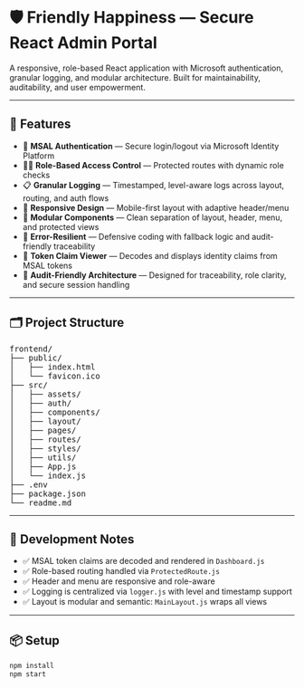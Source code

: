 # 🛡️ Friendly Happiness — Secure React Admin Portal

A responsive, role-based React application with Microsoft authentication, granular logging, and modular architecture. Built for maintainability, auditability, and user empowerment.

---

## 🚀 Features

- 🔐 **MSAL Authentication** — Secure login/logout via Microsoft Identity Platform
- 🧑‍💼 **Role-Based Access Control** — Protected routes with dynamic role checks
- 📋 **Granular Logging** — Timestamped, level-aware logs across layout, routing, and auth flows
- 📱 **Responsive Design** — Mobile-first layout with adaptive header/menu
- 🧱 **Modular Components** — Clean separation of layout, header, menu, and protected views
- 🐛 **Error-Resilient** — Defensive coding with fallback logic and audit-friendly traceability
- 🧠 **Token Claim Viewer** — Decodes and displays identity claims from MSAL tokens
- 🧪 **Audit-Friendly Architecture** — Designed for traceability, role clarity, and secure session handling

---

## 🗂️ Project Structure
<pre>
frontend/
├── public/
│   ├── index.html
│   └── favicon.ico
├── src/
│   ├── assets/
│   ├── auth/
│   ├── components/
│   ├── layout/
│   ├── pages/
│   ├── routes/
│   ├── styles/
│   ├── utils/
│   ├── App.js
│   └── index.js
├── .env
├── package.json
└── readme.md
</pre>
---

## 🧪 Development Notes

- ✅ MSAL token claims are decoded and rendered in `Dashboard.js`
- ✅ Role-based routing handled via `ProtectedRoute.js`
- ✅ Header and menu are responsive and role-aware
- ✅ Logging is centralized via `logger.js` with level and timestamp support
- ✅ Layout is modular and semantic: `MainLayout.js` wraps all views

---

## 📦 Setup

```bash
npm install
npm start

```
